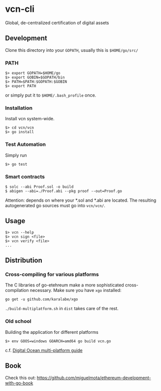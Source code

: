 # vcn-cli

Global, de-centralized certification of digital assets

## Development

Clone this directory into your `GOPATH`, usually this is `$HOME/go/src/`

### PATH

```
$> export GOPATH=$HOME/go
$> export GOBIN=$GOPATH/bin
$> PATH=$PATH:$GOPATH:$GOBIN
$> export PATH
```

or simply put it to `$HOME/.bash_profile` once.

### Installation

Install vcn system-wide.

```
$> cd vcn/vcn
$> go install
```

### Test Automation
Simply run

```
$> go test
```

### Smart contracts

```
$ solc --abi Proof.sol -o build
$ abigen --abi=./Proof.abi --pkg proof --out=Proof.go
```
Attention: depends on where your *.sol and *.abi are located. The resulting
autogenerated go sources must go into `vcn/vcn/`.


## Usage

```
$> vcn --help
$> vcn sign <file> 
$> vcn verify <file>
...
```

## Distribution

### Cross-compiling for various platforms

The C libraries of go-etehreum make a more sophisticated cross-compilation
necessary. Make sure you have `xgo` installed:

```
go get -u github.com/karalabe/xgo
```

`./build-multiplatform.sh` in `dist` takes care of the rest.


### Old school

Building the application for different platforms
```
$> env GOOS=windows GOARCH=amd64 go build vcn.go 
```
c.f. [Digital Ocean multi-platform guide](https://www.digitalocean.com/community/tutorials/how-to-build-go-executables-for-multiple-platforms-on-ubuntu-16-04)


## Book

Check this out: https://github.com/miguelmota/ethereum-development-with-go-book